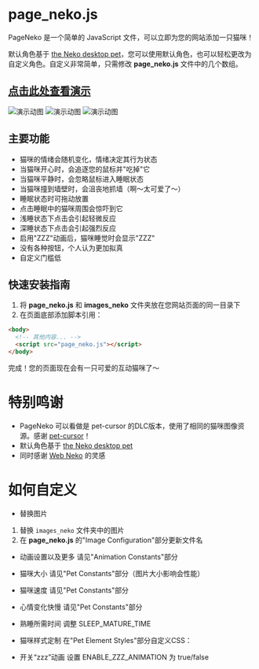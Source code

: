 # page_neko.js

PageNeko 是一个简单的 JavaScript 文件，可以立即为您的网站添加一只猫咪！

默认角色基于 [the Neko desktop pet](https://en.wikipedia.org/wiki/Neko_(software))，您可以使用默认角色，也可以轻松更改为自定义角色。自定义非常简单，只需修改 **page_neko.js** 文件中的几个数组。

## [点击此处查看演示](https://somwhy.github.io/PageNeko/)

![演示动图](https://github.com/user-attachments/assets/2bd2e8eb-8e7c-44f8-a460-d78295184b02)
![演示动图](https://github.com/user-attachments/assets/216808aa-a556-4479-9395-6c1050aab4c6)
![演示动图](https://github.com/user-attachments/assets/7af02366-56f8-4620-84c4-9582cd2d3a6a)

## 主要功能

- 猫咪的情绪会随机变化，情绪决定其行为状态
- 当猫咪开心时，会追逐您的鼠标并"吃掉"它
- 当猫咪平静时，会忽略鼠标进入睡眠状态
- 当猫咪撞到墙壁时，会沮丧地抓墙（啊～太可爱了～）
- 睡眠状态时可拖动放置
- 点击睡眠中的猫咪周围会惊吓到它
- 浅睡状态下点击会引起轻微反应
- 深睡状态下点击会引起强烈反应
- 启用"ZZZ"动画后，猫咪睡觉时会显示"ZZZ"
- 没有各种按钮，个人认为更加拟真
- 自定义门槛低

## 快速安装指南

1. 将 **page_neko.js** 和 **images_neko** 文件夹放在您网站页面的同一目录下
2. 在页面底部添加脚本引用：

```html
<body>
  <!-- 其他内容... -->
  <script src="page_neko.js"></script>
</body>
```

完成！您的页面现在会有一只可爱的互动猫咪了～

# 特别鸣谢

- PageNeko 可以看做是 pet-cursor 的DLC版本，使用了相同的猫咪图像资源。感谢 [pet-cursor](https://github.com/alienmelon/pet_cursor.js)！
- 默认角色基于 [the Neko desktop pet](https://en.wikipedia.org/wiki/Neko_(software))
- 同时感谢 [Web Neko](https://webneko.net/) 的灵感

# 如何自定义

- 替换图片
1. 替换 `images_neko` 文件夹中的图片
2. 在 **page_neko.js** 的"Image Configuration"部分更新文件名

- 动画设置以及更多
请见"Animation Constants"部分

- 猫咪大小
请见"Pet Constants"部分（图片大小影响会性能）

- 猫咪速度
请见"Pet Constants"部分

- 心情变化快慢
请见"Pet Constants"部分

- 熟睡所需时间
调整 SLEEP_MATURE_TIME

- 猫咪样式定制
在"Pet Element Styles"部分自定义CSS：

- 开关“zzz”动画
设置 ENABLE_ZZZ_ANIMATION 为 true/false